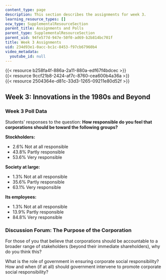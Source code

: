 ```yaml
---
content_type: page
description: This section describes the assignments for week 3.
learning_resource_types: []
ocw_type: SupplementalResourceSection
parent_title: Assignments and Polls
parent_type: SupplementalResourceSection
parent_uid: 94fe577d-947e-50f0-ad69-b2b814bc701f
title: Week 3 Assignments
uid: 234d93e1-0acc-bc1c-8453-f97cb67960b4
video_metadata:
  youtube_id: null
---
```


{{< resource b258fa4f-886a-2a11-880a-edf67f4bdcec >}}  
{{< resource 9ccf21b8-2424-af7c-8760-cea600b4a36a >}}  
{{< resource 2504364e-d81c-33d3-1265-09211e80d52f >}}

Week 3: Innovations in the 1980s and Beyond
-------------------------------------------

### Week 3 Poll Data

Students' responses to the question: **How responsible do you feel that corporations should be toward the following groups?**

**Stockholders:**

*   2.6% Not at all responsible
*   43.8% Partly responsible
*   53.6% Very responsible

**Society at large:**

*   1.3% Not at all responsible
*   35.6% Partly responsible
*   63.1% Very responsible

**Its employees:**

*   1.3% Not at all responsible
*   13.9% Partly responsible
*   84.8% Very responsible

### Discussion Forum: The Purpose of the Corporation

For those of you that believe that corporations should be accountable to a broader range of stakeholders (beyond their immediate shareholders), why do you think this?

What is the role of government in ensuring corporate social responsibility? How and when (if at all) should government intervene to promote corporate social responsibility?